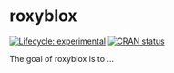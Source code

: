 
<!-- README.md is generated from README.Rmd. Please edit that file -->

# roxyblox

<!-- badges: start -->

[![Lifecycle:
experimental](https://img.shields.io/badge/lifecycle-experimental-orange.svg)](https://www.tidyverse.org/lifecycle/#experimental)
[![CRAN
status](https://www.r-pkg.org/badges/version/roxyblox)](https://CRAN.R-project.org/package=roxyblox)
<!-- badges: end -->

The goal of roxyblox is to …
